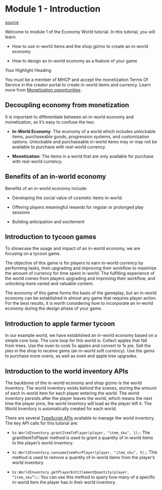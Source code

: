 # Module 1 - Introduction

[source](https://developers.meta.com/horizon-worlds/learn/documentation/tutorial-worlds/economy-world-tutorial/module-1-introduction)

Welcome to module 1 of the Economy World tutorial. In this tutorial, you will learn:

*   How to use in-world items and the shop gizmo to create an in-world economy

*   How to design an in-world economy as a feature of your game

Your Highlight Heading

You must be a member of MHCP and accept the monetization Terms Of Service in the creator portal to create in-world items and currency. Learn more from [Monetization opportunities](https://developers.meta.com/horizon-worlds/learn/documentation/mhcp-program/monetization/creator-monetization-partner-program) .

## Decoupling economy from monetization

It is important to differentiate between an in-world economy and monetization, as it’s easy to confuse the two.

*   **In-World Economy**: The economy of a world which includes unlockable items, purchaseable goods, progression systems, and customization options. Unlockable and purchaseable in-world items may or may not be available to purchase with real-world currency.

*   **Monetization**: The items in a world that are only available for purchase with real-world currency.

## Benefits of an in-world economy

Benefits of an in-world economy include:

*   Developing the social value of cosmetic items in-world.

*   Offering players meaningful rewards for regular or prolonged play sessions

*   Building anticipation and excitement

## Introduction to tycoon games

To showcase the usage and impact of an in-world economy, we are focusing on a tycoon game.

The objective of this game is for players to earn in-world currency by performing tasks, then upgrading and improving their workflow to maximize the amount of currency for time spent in-world. The fulfilling experience of the world comes from players upgrading and improving their workflow, and unlocking more varied and valuable content.

The economy of this game forms the basis of the gameplay, but an in-world economy can be established in almost any game that requires player action. For the best results, it is worth considering how to incorporate an in-world economy during the design phase of your game.

## Introduction to apple farmer tycoon

In our example world, we have established an in-world economy based on a simple core loop. The core loop for this world is: Collect apples that fall from trees. Use the oven to cook 5x apples and convert to 1x pie. Sell the pies in the shop to receive gems (an in-world soft currency). Use the gems to purchase more ovens, as well as oven and apple tree upgrades.

## Introduction to the world inventory APIs

The backbone of the in-world economy and shop gizmo is the world inventory. The world inventory exists behind the scenes, storing the amount of each in-world item for each player entering the world. The world inventory persists after the player leaves the world, which means the next time the player joins, the world inventory will load as the player left it. The World Inventory is automatically created for each world.

There are several [TypeScript APIs](/horizon-worlds/reference/2.0.0/core_worldinventory) available to manage the world inventory. The key API calls for this tutorial are:

*   `hz.WorldInventory.grantItemToPlayer(player, "item_sku", 1);`: The grantItemToPlayer method is used to grant a quantity of in-world items to the player’s world inventory.

*   `hz.WorldInventory.consumeItemForPlayer(player, "item_sku", 5);`: This method is used to remove a quantity of in-world items from the player’s world inventory.

*   `hz.WorldInventory.getPlayerEntitlementQuantity(player, “item_sku”);`: You can use this method to query how many of a specific in-world item the player has in their world inventory.

 

 

 

 

 

 

 

 

 

 

 

 

 

 

 

 

 

 

 

 

 

 

 

 

 

 

 

 

 

 

 

 

 

 

 

 

 

 

 

 

 

 

 

 

 

 